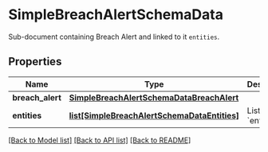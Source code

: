 # SimpleBreachAlertSchemaData

Sub-document containing Breach Alert and linked to it `entities`.

## Properties
Name | Type | Description | Notes
------------ | ------------- | ------------- | -------------
**breach_alert** | [**SimpleBreachAlertSchemaDataBreachAlert**](SimpleBreachAlertSchemaDataBreachAlert.md) |  | 
**entities** | [**list[SimpleBreachAlertSchemaDataEntities]**](SimpleBreachAlertSchemaDataEntities.md) | List of &#x60;entities&#x60;. | [optional] 

[[Back to Model list]](../README.md#documentation-for-models) [[Back to API list]](../README.md#documentation-for-api-endpoints) [[Back to README]](../README.md)


